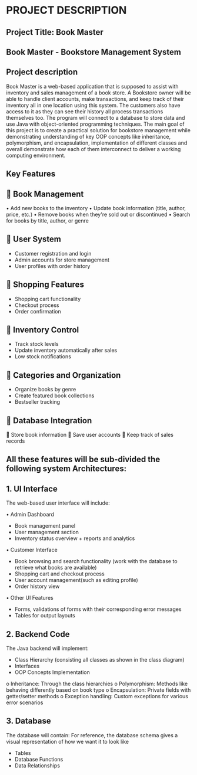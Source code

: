 # PROJECT DESCRIPTION 


## Project Title: Book Master

## Book Master - Bookstore Management System

## Project description 

Book Master is a web-based application that is supposed to assist with inventory and sales management of a book store. A Bookstore owner will be able to handle client accounts, make transactions, and keep track of their inventory all in one location using this system. The customers also have access to it as they can see their history all process transactions themselves too. The program will connect to a database to store data and use Java with object-oriented programming techniques. The main goal of this project is to create a practical solution for bookstore management while demonstrating understanding of key OOP concepts like inheritance, polymorphism, and encapsulation, implementation of different classes and overall demonstrate how each of them interconnect to deliver a working computing environment. 


## Key Features

## 	 Book Management

•	Add new books to the inventory
•	Update book information (title, author, price, etc.)
•	Remove books when they're sold out or discontinued
•	Search for books by title, author, or genre


## 	User System

-	Customer registration and login
-	Admin accounts for store management
-	User profiles with order history


## 	Shopping Features

-	Shopping cart functionality
-	Checkout process
-	Order confirmation


## 	Inventory Control

-	Track stock levels
-	Update inventory automatically after sales
-	Low stock notifications


## 	Categories and Organization

-	Organize books by genre
-	Create featured book collections
-	Bestseller tracking


## 	Database Integration

	Store book information
	Save user accounts
	Keep track of sales records


## All these features will be sub-divided the following system Architectures:

## 1. UI Interface
The web-based user interface will include:

•	Admin Dashboard 

-	Book management panel
-	User management section
-	Inventory status overview + reports and analytics

•	Customer Interface 

-	Book browsing and search functionality (work with the database to retrieve what books are available)
-	Shopping cart and checkout process
-	User account management(such as editing profile)
-	Order history view

•	Other UI Features 

-	Forms, validations of forms with their corresponding error messages
-	Tables for output layouts

## 2. Backend Code
The Java backend will implement:
-	Class Hierarchy (consisting all classes as shown in the class diagram)
-	Interfaces 
-	OOP Concepts Implementation

o	Inheritance: Through the class hierarchies
o	Polymorphism: Methods like behaving differently based on book type
o	Encapsulation: Private fields with getter/setter methods
o	Exception handling: Custom exceptions for various error scenarios

## 3. Database
The database will contain:
For reference, the database schema gives a visual representation of how we want it to look like
-	Tables 
-	Database Functions 
-	Data Relationships 



